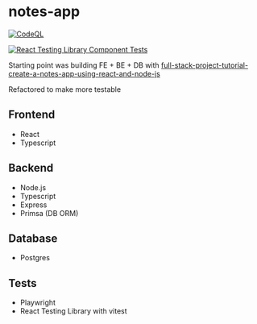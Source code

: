 # notes-app

[![CodeQL](https://github.com/helloitsdave/notes-app/actions/workflows/codeql.yml/badge.svg)](https://github.com/helloitsdave/notes-app/actions/workflows/codeql.yml)

[![React Testing Library Component Tests](https://github.com/helloitsdave/notes-app/actions/workflows/react-component-tests.yml/badge.svg)](https://github.com/helloitsdave/notes-app/actions/workflows/react-component-tests.yml)

Starting point was building FE + BE + DB with [full-stack-project-tutorial-create-a-notes-app-using-react-and-node-js](https://www.freecodecamp.org/news/full-stack-project-tutorial-create-a-notes-app-using-react-and-node-js/)

Refactored to make more testable

## Frontend

- React
- Typescript

## Backend

- Node.js
- Typescript
- Express
- Primsa (DB ORM)

## Database

- Postgres

## Tests

- Playwright
- React Testing Library with vitest
